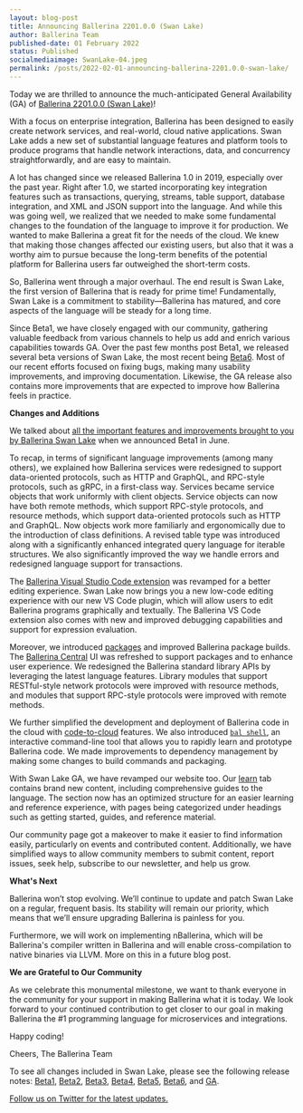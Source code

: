 ```yaml
---
layout: blog-post
title: Announcing Ballerina 2201.0.0 (Swan Lake)
author: Ballerina Team
published-date: 01 February 2022
status: Published
socialmediaimage: SwanLake-04.jpeg
permalink: /posts/2022-02-01-announcing-ballerina-2201.0.0-swan-lake/
---
```


<style>.cBlogContent p{white-space: break-spaces !important;}</style>

Today we are thrilled to announce the much-anticipated General Availability (GA) of [Ballerina 2201.0.0 (Swan Lake)](https://ballerina.io/downloads/)!

With a focus on enterprise integration, Ballerina has been designed to easily create network services, and real-world, cloud native applications. Swan Lake adds a new set of substantial language features and platform tools to produce programs that handle network interactions, data, and concurrency straightforwardly, and are easy to maintain. 

A lot has changed since we released Ballerina 1.0 in 2019, especially over the past year. Right after 1.0, we started incorporating key integration features such as transactions, querying, streams, table support, database integration, and XML and JSON support into the language. And while this was going well, we realized that we needed to make some fundamental changes to the foundation of the language to improve it for production. We wanted to make Ballerina a great fit for the needs of the cloud. We knew that making those changes affected our existing users, but also that it was a worthy aim to pursue because the long-term benefits of the potential platform for Ballerina users far outweighed the short-term costs. 

So, Ballerina went through a major overhaul. The end result is Swan Lake, the first version of Ballerina that is ready for prime time! Fundamentally, Swan Lake is a commitment to stability—Ballerina has matured, and core aspects of the language will be steady for a long time.

Since Beta1, we have closely engaged with our community, gathering valuable feedback from various channels to help us add and enrich various capabilities towards GA. Over the past few months post Beta1, we released several beta versions of Swan Lake, the most recent being [Beta6](https://ballerina.io/downloads/swan-lake-release-notes/swan-lake-beta6/). Most of our recent efforts focused on fixing bugs, making many usability improvements, and improving documentation. Likewise, the GA release also contains more improvements that are expected to improve how Ballerina feels in practice.


__Changes and Additions__

We talked about [all the important features and improvements brought to you by Ballerina Swan Lake](https://blog.ballerina.io/posts/announcing-ballerina-swan-lake-beta1/) when we announced Beta1 in June. 

To recap, in terms of significant language improvements (among many others), we explained how Ballerina services were redesigned to support data-oriented protocols, such as HTTP and GraphQL, and RPC-style protocols, such as gRPC, in a first-class way. Services became service objects that work uniformly with client objects. Service objects can now have both remote methods, which support RPC-style protocols, and resource methods, which support data-oriented protocols such as HTTP and GraphQL. Now objects work more familiarly and ergonomically due to the introduction of class definitions. A revised table type was introduced along with a significantly enhanced integrated query language for iterable structures. We also significantly improved the way we handle errors and redesigned language support for transactions.

The [Ballerina Visual Studio Code extension](https://marketplace.visualstudio.com/items?itemName=WSO2.ballerina) was revamped for a better editing experience. Swan Lake now brings you a new low-code editing experience with our new VS Code plugin, which will allow users to edit Ballerina programs graphically and textually. The Ballerina VS Code extension also comes with new and improved debugging capabilities and support for expression evaluation. 

Moreover, we introduced [packages](https://ballerina.io/learn/getting-started-with-ballerina/) and improved Ballerina package builds. The [Ballerina Central](https://central.ballerina.io/) UI was refreshed to support packages and to enhance user experience. We redesigned the Ballerina standard library APIs by leveraging the latest language features. Library modules that support RESTful-style network protocols were improved with resource methods, and modules that support RPC-style protocols were improved with remote methods. 

We further simplified the development and deployment of Ballerina code in the cloud with [code-to-cloud](https://ballerina.io/learn/running-ballerina-programs-in-the-cloud/code-to-cloud-deployment/) features. We also introduced [`bal shell`](https://ballerina.io/learn/ballerina-shell/), an interactive command-line tool that allows you to rapidly learn and prototype Ballerina code. We made improvements to dependency management by making some changes to build commands and packaging.

With Swan Lake GA, we have revamped our website too. Our [learn](https://ballerina.io/learn/) tab contains brand new content, including comprehensive guides to the language. The section now has an optimized structure for an easier learning and reference experience, with pages being categorized under headings such as getting started, guides, and reference material. 

Our community page got a makeover to make it easier to find information easily, particularly on events and contributed content. Additionally, we have simplified ways to allow community members to submit content, report issues, seek help, subscribe to our newsletter, and help us grow. 

 
__What's Next__

Ballerina won’t stop evolving. We’ll continue to update and patch Swan Lake on a regular, frequent basis. Its stability will remain our priority, which means that we’ll ensure upgrading Ballerina is painless for you. 

Furthermore, we will work on implementing nBallerina, which will be Ballerina's compiler written in Ballerina and will enable cross-compilation to native binaries via LLVM. More on this in a future blog post. 


__We are Grateful to Our Community__

As we celebrate this monumental milestone, we want to thank everyone in the community for your support in making Ballerina what it is today. We look forward to your continued contribution to get closer to our goal in making Ballerina the #1 programming language for microservices and integrations. 

Happy coding!
 
Cheers,
The Ballerina Team



To see all changes included in Swan Lake, please see the following release notes: [Beta1](https://ballerina.io/downloads/swan-lake-release-notes/swan-lake-beta1/), [Beta2](https://ballerina.io/downloads/swan-lake-release-notes/swan-lake-beta2/), [Beta3](https://ballerina.io/downloads/swan-lake-release-notes/swan-lake-beta3/), [Beta4](https://ballerina.io/downloads/swan-lake-release-notes/swan-lake-beta4/), [Beta5](https://ballerina.io/downloads/swan-lake-release-notes/swan-lake-beta5/), [Beta6](https://ballerina.io/downloads/swan-lake-release-notes/swan-lake-beta6/), and [GA](https://ballerina.io/downloads/swan-lake-release-notes/2201-0-0-swan-lake/). 



[Follow us on Twitter for the latest updates.](https://twitter.com/ballerinalang)
  